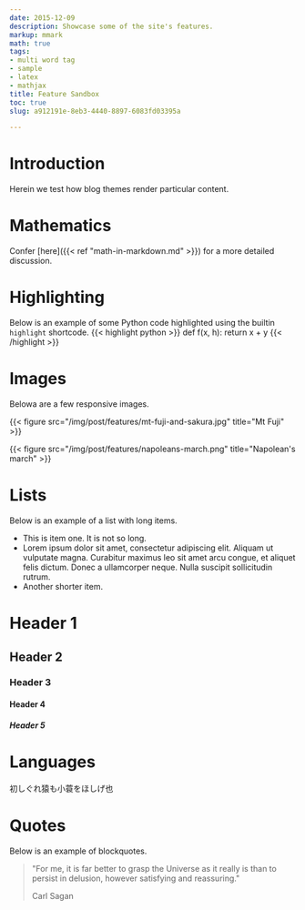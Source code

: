 ```yaml
---
date: 2015-12-09
description: Showcase some of the site's features.
markup: mmark
math: true
tags:
- multi word tag
- sample
- latex
- mathjax
title: Feature Sandbox
toc: true
slug: a912191e-8eb3-4440-8897-6083fd03395a

---
```


# Introduction 

Herein we test how blog themes render particular content. 

# Mathematics 

Confer [here]({{< ref "math-in-markdown.md" >}}) for a more detailed
discussion.

<!--more-->


# Highlighting

Below is an example of some Python code highlighted using the builtin
`highlight` shortcode.
{{< highlight python >}}
    def f(x, h):
        return x + y
{{< /highlight >}}


# Images

Belowa are a few responsive images.

{{< figure src="/img/post/features/mt-fuji-and-sakura.jpg" title="Mt Fuji" >}}

{{< figure src="/img/post/features/napoleans-march.png" title="Napolean's march" >}}

# Lists

Below is an example of a list with long items.

- This is item one.  It is not so long.
- Lorem ipsum dolor sit amet, consectetur adipiscing elit. Aliquam ut vulputate magna. Curabitur maximus leo sit amet arcu congue, et aliquet felis dictum. Donec a ullamcorper neque. Nulla suscipit sollicitudin rutrum.
- Another shorter item.

# Header 1
## Header 2
### Header 3
#### Header 4
##### Header 5

# Languages

初しぐれ猿も小蓑をほしげ也

# Quotes

Below is an example of blockquotes.

>  "For me, it is far better to grasp the Universe as it really is than to
>  persist in delusion, however satisfying and reassuring."
>
>  Carl Sagan

